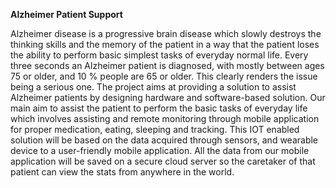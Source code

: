 **Alzheimer Patient Support**

Alzheimer disease is a progressive brain disease which slowly destroys the thinking skills and the memory of the patient in a way that the patient loses the ability to perform basic simplest tasks of everyday normal life. Every three seconds an Alzheimer patient is diagnosed, with mostly between ages 75 or older, and 10 % people are 65 or older. This clearly renders the issue being a serious one. The project aims at providing a solution to assist Alzheimer patients by designing hardware and software-based solution. Our main aim to assist the patient to perform the basic tasks of everyday life which involves assisting and remote monitoring through mobile application for proper medication, eating, sleeping and tracking. This IOT enabled solution will be based on the data acquired through sensors, and wearable device to a user-friendly mobile application. All the data from our mobile application will be saved on a secure cloud server so the caretaker of that patient can view the stats from anywhere in the world.
